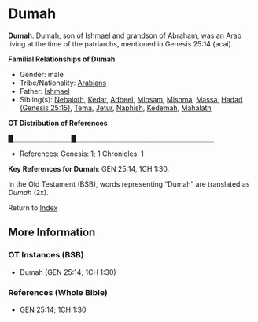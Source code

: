 # Dumah
**Dumah**. 
Dumah, son of Ishmael and grandson of Abraham, was an Arab living at the time of the patriarchs, mentioned in Genesis 25:14 (acai). 




**Familial Relationships of Dumah**


* Gender: male
* Tribe/Nationality: [Arabians](../../../groups/md/acai/Arabia.md)
* Father: [Ishmael](Ishmael.md)
* Sibling(s): [Nebaioth](Nebaioth.md), [Kedar](Kedar.md), [Adbeel](Adbeel.md), [Mibsam](Mibsam.md), [Mishma](Mishma.md), [Massa](Massa.md), [Hadad (Genesis 25:15)](Hadad.4.md), [Tema](Tema.md), [Jetur](Jetur.md), [Naphish](Naphish.md), [Kedemah](Kedemah.md), [Mahalath](Mahalath.md)


**OT Distribution of References**

█▁▁▁▁▁▁▁▁▁▁▁█▁▁▁▁▁▁▁▁▁▁▁▁▁▁▁▁▁▁▁▁▁▁▁▁▁▁
* References: Genesis: 1; 1 Chronicles: 1



**Key References for Dumah**: 
GEN 25:14, 1CH 1:30. 


In the Old Testament (BSB), words representing “Dumah” are translated as 
*Dumah* (2x). 




Return to [Index](00-Index.md)

## More Information

### OT Instances (BSB)

* Dumah (GEN 25:14; 1CH 1:30)



### References (Whole Bible)

* GEN 25:14; 1CH 1:30



